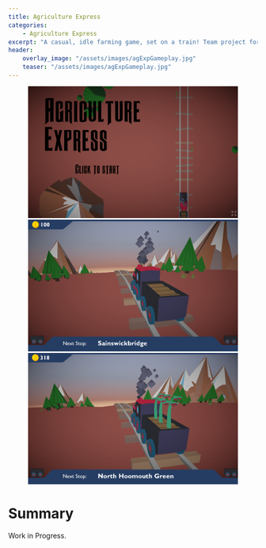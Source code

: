 ```yaml
---
title: Agriculture Express
categories:
    - Agriculture Express
excerpt: "A casual, idle farming game, set on a train! Team project for Ludum Dare 52"
header:
    overlay_image: "/assets/images/agExpGameplay.jpg"
    teaser: "/assets/images/agExpGameplay.jpg"
---
```


<figure class="third">
    <a href="/assets/images/agricultureExpress.png"><img src="/assets/images/agricultureExpress.png"></a>
    <a href="/assets/images/agExpGameplay.jpg"><img src="/assets/images/agExpGameplay.jpg"></a>
    <a href="/assets/images/agriExpressGameplay2.png"><img src="/assets/images/agriExpressGameplay2.png"></a>
</figure>

# Summary
Work in Progress.